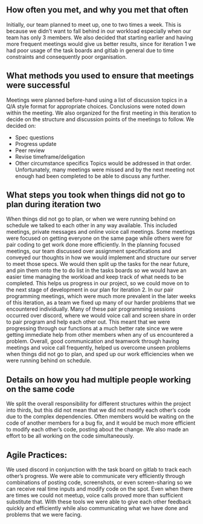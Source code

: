 ## How often you met, and why you met that often

Initially, our team planned to meet up, one to two times a week. This is because we didn’t want to fall behind in our workload especially when our team has only 3 members. We also decided that starting earlier and having more frequent meetings would give us better results, since for iteration 1 we had poor usage of the task boards and gitlab in general due to time constraints and consequently poor organisation.
 
## What methods you used to ensure that meetings were successful

Meetings were planned before-hand using a list of discussion topics in a Q/A style format for appropriate choices. Conclusions were noted down within the meeting. We also organized for the first meeting in this iteration to decide on the structure and discussion points of the meetings to follow. We decided on:
* Spec questions
* Progress update
* Peer review 
* Revise timeframe/deligation
* Other circumstance specifics
Topics would be addressed in that order. Unfortunately, many meetings were missed and by the next meeting not enough had been completed to be able to discuss any further.



## What steps you took when things did not go to plan during iteration two

When things did not go to plan, or when we were running behind on schedule we talked to each other in any way available. This included meetings, private messages and online voice call meetings. Some meetings were focused on getting everyone on the same page while others were for pair coding to get work done more efficiently. 
In the planning focused meetings, our team discussed over assignment specifications and conveyed our thoughts in how we would implement and structure our server to meet those specs. We would then split up the tasks for the near future, and pin them onto the to do list in the tasks boards so we would have an easier time managing the workload and keep track of what needs to be completed. This helps us progress in our project, so we could move on to the next stage of development in our plan for iteration 2. 
In our pair programming meetings, which were much more prevalent in the later weeks of this iteration,  as a team we fixed up many of our harder problems that we encountered individually.
Many of these pair programming sessions occurred over discord, where we would voice call and screen share in order to pair program and help each other out. This meant that we were progressing through our functions at a much better rate since we were getting immediate help from other members when any of us encountered a problem. 
Overall, good communication and teamwork through having meetings and voice call frequently, helped us overcome unseen problems when things did not go to plan, and sped up our work efficiencies when we were running behind on schedule.

## Details on how you had multiple people working on the same code 

We split the overall responsibility for different structures within the project into thirds, but this did not mean that we did not modify each other’s code due to the complex dependencies. Often members would be waiting on the code of another members for a bug fix, and it would be much more efficient to modify each other’s code, posting about the change. We also made an effort to be all working on the code simultaneously.

## Agile Practices:

We used discord in conjunction with the task board on gitlab to track each other’s progress. We were able to communicate very efficiently through combinations of posting code, screenshots, or even screen-sharing so we can receive real time inputs and modify code on the spot. Even when there are times we could not meetup, voice calls proved more than sufficient substitute that. With these tools we were able to give each other feedback quickly and efficiently while also communicating what we have done and problems that we were facing.
